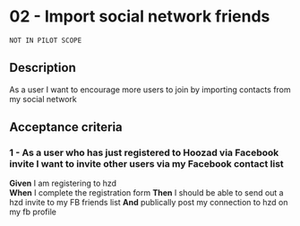 # 02 - Import social network friends

```
NOT IN PILOT SCOPE
```

## Description
As a user I want to encourage more users to join by importing contacts from my social network

## Acceptance criteria

### 1 - As a user who has just registered to Hoozad via Facebook invite I want to invite other users via my Facebook contact list

**Given** I am registering to hzd  
**When** I complete the registration form
**Then** I should be able to send out a hzd invite to my FB friends list
**And** publically post my connection to hzd on my fb profile
